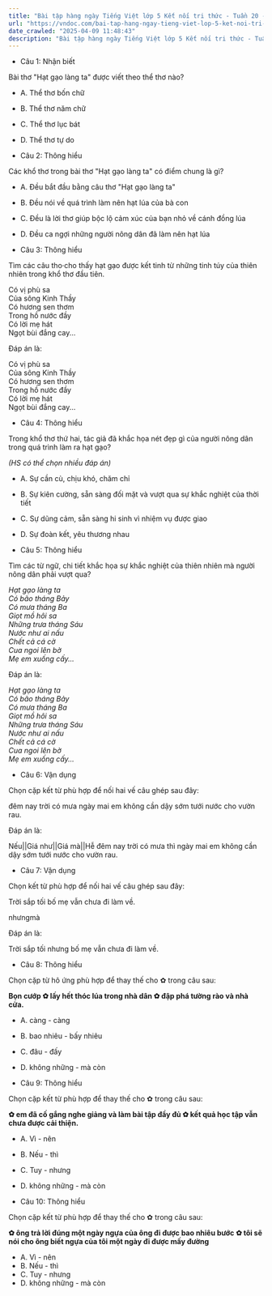 ```yaml
---
title: "Bài tập hàng ngày Tiếng Việt lớp 5 Kết nối tri thức - Tuần 20 - Thứ 2 gồm các câu hỏi tổng hợp nội dung Đọc hiểu văn bản và Luyện từ và câu được học ở Tuần 20 trong chương trình Tiếng Việt lớp 5 Tập 2 Kết nối tri thức."
url: "https://vndoc.com/bai-tap-hang-ngay-tieng-viet-lop-5-ket-noi-tri-thuc-tuan-20-thu-2-333505"
date_crawled: "2025-04-09 11:48:43"
description: "Bài tập hàng ngày Tiếng Việt lớp 5 Kết nối tri thức - Tuần 20 - Thứ 2 gồm các câu hỏi tổng hợp nội dung Đọc hiểu văn bản và Luyện từ và câu được học ở Tuần 20 trong chương trình Tiếng Việt lớp 5 Tập 2 Kết nối tri thức."
---
```


* Câu 1:  Nhận biết

Bài thơ "Hạt gạo làng ta" được viết theo thể thơ nào?

  * A. Thể thơ bốn chữ 
  * B. Thể thơ năm chữ 
  * C. Thể thơ lục bát 
  * D. Thể thơ tự do 



* Câu 2:  Thông hiểu

Các khổ thơ trong bài thơ "Hạt gạo làng ta" có điểm chung là gì?

  * A. Đều bắt đầu bằng câu thơ "Hạt gạo làng ta" 
  * B. Đều nói về quá trình làm nên hạt lúa của bà con 
  * C. Đều là lời thơ giúp bộc lộ cảm xúc của bạn nhỏ về cánh đồng lúa 
  * D. Đều ca ngợi những người nông dân đã làm nên hạt lúa 



* Câu 3:  Thông hiểu

Tìm các câu tho·cho thấy hạt gạo được kết tinh từ những tinh túy của thiên nhiên trong khổ thơ đầu tiên.

Có vị phù sa  
Của sông Kinh Thầy  
Có hương sen thơm  
Trong hồ nước đầy  
Có lời mẹ hát  
Ngọt bùi đắng cay...

Đáp án là:

Có vị phù sa  
Của sông Kinh Thầy  
Có hương sen thơm  
Trong hồ nước đầy  
Có lời mẹ hát  
Ngọt bùi đắng cay...

* Câu 4:  Thông hiểu

Trong khổ thơ thứ hai, tác giả đã khắc họa nét đẹp gì của người nông dân trong quá trình làm ra hạt gạo?

_(HS có thể chọn nhiều đáp án)_

  * A. Sự cần cù, chịu khó, chăm chỉ 
  * B. Sự kiên cường, sẵn sàng đối mặt và vượt qua sự khắc nghiệt của thời tiết 
  * C. Sự dũng cảm, sẵn sàng hi sinh vì nhiệm vụ được giao 
  * D. Sự đoàn kết, yêu thương nhau 



* Câu 5:  Thông hiểu

Tìm các từ ngữ, chi tiết khắc họa sự khắc nghiệt của thiên nhiên mà người nông dân phải vượt qua?

_Hạt gạo làng ta_  
 _Có bão tháng Bảy_  
 _Có mưa tháng Ba_  
 _Giọt mồ hôi sa_  
 _Những trưa tháng Sáu_  
 _Nước như ai nấu_  
 _Chết cả cá cờ_  
 _Cua ngoi lên bờ_  
 _Mẹ em xuống cấy..._

Đáp án là:

_Hạt gạo làng ta_  
 _Có bão tháng Bảy_  
 _Có mưa tháng Ba_  
 _Giọt mồ hôi sa_  
 _Những trưa tháng Sáu_  
 _Nước như ai nấu_  
 _Chết cả cá cờ_  
 _Cua ngoi lên bờ_  
 _Mẹ em xuống cấy..._

* Câu 6:  Vận dụng

Chọn cặp kết từ phù hợp để nối hai vế câu ghép sau đây:

đêm nay trời có mưa  ngày mai em không cần dậy sớm tưới nước cho vườn rau.

Đáp án là:

Nếu||Giá như||Giá mà||Hễ đêm nay trời có mưa thì ngày mai em không cần dậy sớm tưới nước cho vườn rau.

* Câu 7:  Vận dụng

Chọn kết từ phù hợp để nối hai vế câu ghép sau đây:

Trời sắp tối  bố mẹ vẫn chưa đi làm về.

nhưngmà

Đáp án là:

Trời sắp tối nhưng bố mẹ vẫn chưa đi làm về.

* Câu 8:  Thông hiểu

Chọn cặp từ hô ứng phù hợp để thay thế cho ✿ trong câu sau:

**Bọn cướp ✿ lấy hết thóc lúa trong nhà dân ✿ đập phá tường rào và nhà cửa.**

  * A. càng - càng 
  * B. bao nhiêu - bấy nhiêu 
  * C. đâu - đấy 
  * D. không những - mà còn 



* Câu 9:  Thông hiểu

Chọn cặp kết từ phù hợp để thay thế cho ✿ trong câu sau:

**✿ em đã cố gắng nghe giảng và làm bài tập đầy đủ ✿ kết quả học tập vẫn chưa được cải thiện.**

  * A. Vì - nên 
  * B. Nếu - thì 
  * C. Tuy - nhưng 
  * D. không những - mà còn 



* Câu 10:  Thông hiểu

Chọn cặp kết từ phù hợp để thay thế cho ✿ trong câu sau:

**✿ ông trả lời đúng một ngày ngựa của ông đi được bao nhiêu bước ✿ tôi sẽ nói cho ông biết ngựa của tôi một ngày đi được mấy đường**

  * A. Vì - nên 
  * B. Nếu - thì 
  * C. Tuy - nhưng 
  * D. không những - mà còn 


